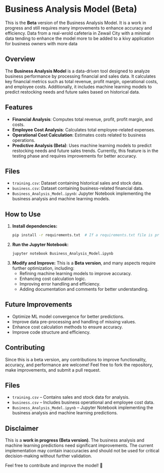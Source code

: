 # Business Analysis Model (Beta)

This is the **Beta** version of the Business Analysis Model. It is a work in progress and still requires many improvements to enhance accuracy and efficiency. Data from a real-wrold cafeteria in Zewail City with a minimal data tending to enhance the model more to be added to a kivy application for business owners with more data

## Overview
The **Business Analysis Model** is a data-driven tool designed to analyze business performance by processing financial and sales data. It calculates key financial metrics such as total revenue, profit margin, operational costs, and employee costs. Additionally, it includes machine learning models to predict restocking needs and future sales based on historical data.

## Features
- **Financial Analysis**: Computes total revenue, profit, profit margin, and costs.
- **Employee Cost Analysis**: Calculates total employee-related expenses.
- **Operational Cost Calculation**: Estimates costs related to business operations.
- **Predictive Analysis (Beta)**: Uses machine learning models to predict restocking needs and future sales trends. Currently, this feature is in the testing phase and requires improvements for better accuracy.

## Files
- `training.csv`: Dataset containing historical sales and stock data.
- `business.csv`: Dataset containing business-related financial data.
- `Business_Analysis_Model.ipynb`: Jupyter Notebook implementing the business analysis and machine learning models.

## How to Use
1. **Install dependencies:**
   ```sh
   pip install -r requirements.txt  # If a requirements.txt file is provided
   ```
2. **Run the Jupyter Notebook:**
   ```sh
   jupyter notebook Business_Analysis_Model.ipynb
   ```
3. **Modify and Improve:** This is a **Beta version**, and many aspects require further optimization, including:
   - Refining machine learning models to improve accuracy.
   - Enhancing cost calculation logic.
   - Improving error handling and efficiency.
   - Adding documentation and comments for better understanding.

## Future Improvements
- Optimize ML model convergence for better predictions.
- Improve data pre-processing and handling of missing values.
- Enhance cost calculation methods to ensure accuracy.
- Improve code structure and efficiency.

## Contributing
Since this is a beta version, any contributions to improve functionality, accuracy, and performance are welcome! Feel free to fork the repository, make improvements, and submit a pull request.

## Files
- `training.csv` – Contains sales and stock data for analysis.
- `business.csv` – Includes business operational and employee cost data.
- `Business_Analysis_Model.ipynb` – Jupyter Notebook implementing the business analysis and machine learning predictions.

## Disclaimer
This is a **work in progress (Beta version)**. The business analysis and machine learning predictions need significant improvements. The current implementation may contain inaccuracies and should not be used for critical decision-making without further validation.

Feel free to contribute and improve the model! 🚀

